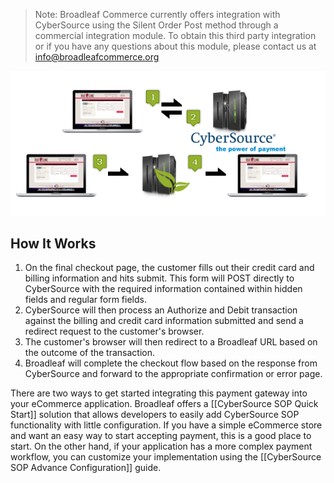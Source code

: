 > Note: Broadleaf Commerce currently offers integration with CyberSource using the Silent Order Post method through a commercial integration module. To obtain this third party integration or if you have any questions about this module, please contact us at info@broadleafcommerce.org

<img src="images/payment-cybersource-silentpost-diagram.png" class="no_border" alt="Braintree Diagram">

## How It Works
1. On the final checkout page, the customer fills out their credit card and billing information and hits submit. This form will POST directly to CyberSource with the required information contained within hidden fields and regular form fields.
2. CyberSource will then process an Authorize and Debit transaction against the billing and credit card information submitted and send a redirect request to the customer's browser.
3. The customer's browser will then redirect to a Broadleaf URL based on the outcome of the transaction.
4. Broadleaf will complete the checkout flow based on the response from CyberSource and forward to the appropriate confirmation or error page.

There are two ways to get started integrating this payment gateway into your eCommerce application.
Broadleaf offers a [[CyberSource SOP Quick Start]] solution that allows developers to easily add CyberSource SOP functionality
with little configuration. If you have a simple eCommerce store and want an easy way to start accepting payment, this is a good place to start.
On the other hand, if your application has a more complex payment workflow, you can customize your implementation using the [[CyberSource SOP Advance Configuration]] guide.